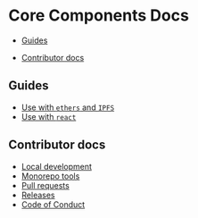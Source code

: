 # Core Components Docs

- [Guides](#guides)
<!-- - [API Docs](#api-docs) -->
- [Contributor docs](#contributor-docs)

## Guides

- [Use with `ethers` and `IPFS`](./guides/use-with-ethers-ipfs.md)
- [Use with `react`](./guides/use-with-react.md)

<!-- ## API docs

- [`@bosonprotocol/core-sdk`](/packages/core-sdk/README.md)
- [`@bosonprotocol/eth-connect-sdk`](/packages/eth-connect-sdk//README.md)
- [`@bosonprotocol/ethers-sdk`](/packages/ethers-sdk/README.md)
- [`@bosonprotocol/ipfs-storage`](/packages/ipfs-storage/README.md) -->

## Contributor docs

- [Local development](./local-development.md)
- [Monorepo tools](./monorepo-tools.md)
- [Pull requests](./pull-requests.md)
- [Releases](./releases.md)
- [Code of Conduct](/docs/code-of-conduct.md)
